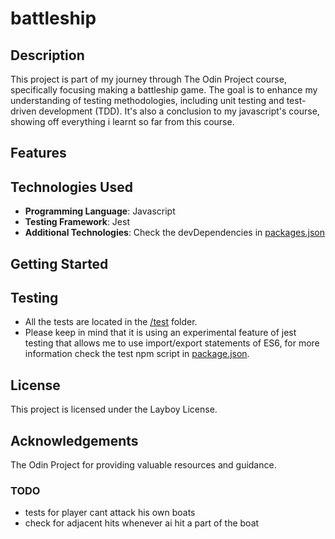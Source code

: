# battleship

## Description

This project is part of my journey through The Odin Project course, specifically focusing making a battleship game. The goal is to enhance my understanding of testing methodologies, including unit testing and test-driven development (TDD). It's also a conclusion to my javascript's course, showing off everything i learnt so far from this course.

## Features

<!-- to be added -->

## Technologies Used

- **Programming Language**: Javascript
- **Testing Framework**: Jest
- **Additional Technologies**: Check the devDependencies in [packages.json](package.json)

## Getting Started

<!-- to be added -->

## Testing

- All the tests are located in the [/test](./src/tests/) folder.
- Please keep in mind that it is using an experimental feature of jest testing that allows me to use import/export statements of ES6, for more information check the test npm script in [package.json](./package.json).

## License

This project is licensed under the Layboy License.

## Acknowledgements

The Odin Project for providing valuable resources and guidance.

### TODO

- tests for player cant attack his own boats
- check for adjacent hits whenever ai hit a part of the boat
